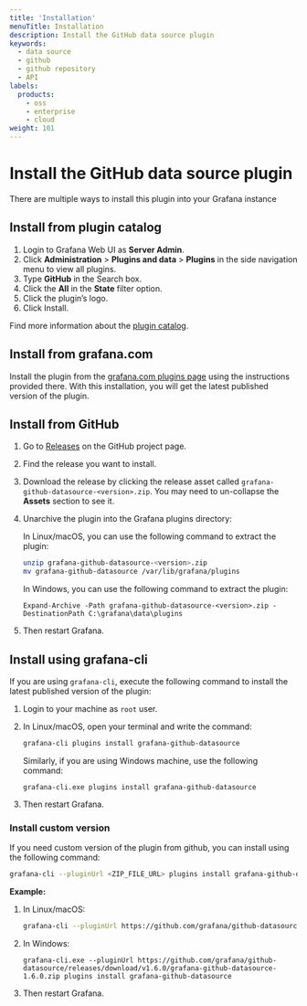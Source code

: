 ```yaml
---
title: 'Installation'
menuTitle: Installation
description: Install the GitHub data source plugin
keywords:
  - data source
  - github
  - github repository
  - API
labels:
  products:
    - oss
    - enterprise
    - cloud
weight: 101
---
```


# Install the GitHub data source plugin

There are multiple ways to install this plugin into your Grafana instance

## Install from plugin catalog

1. Login to Grafana Web UI as **Server Admin**.
1. Click **Administration** > **Plugins and data** > **Plugins** in the side navigation menu to view all plugins.
1. Type **GitHub** in the Search box.
1. Click the **All** in the **State** filter option.
1. Click the plugin’s logo.
1. Click Install.

Find more information about the [plugin catalog](https://grafana.com/docs/grafana/latest/administration/plugin-management/#plugin-catalog).

## Install from grafana.com

Install the plugin from the [grafana.com plugins page](https://grafana.com/grafana/plugins/grafana-github-datasource/?tab=installation) using the instructions provided there. With this installation, you will get the latest published version of the plugin.

## Install from GitHub

1. Go to [Releases](https://github.com/grafana/github-datasource/releases/) on the GitHub project page.

1. Find the release you want to install.

1. Download the release by clicking the release asset called `grafana-github-datasource-<version>.zip`. You may need to un-collapse the **Assets** section to see it.

1. Unarchive the plugin into the Grafana plugins directory:

   In Linux/macOS, you can use the following command to extract the plugin:

   ```bash
   unzip grafana-github-datasource-<version>.zip
   mv grafana-github-datasource /var/lib/grafana/plugins
   ```

   In Windows, you can use the following command to extract the plugin:

   ```shell
   Expand-Archive -Path grafana-github-datasource-<version>.zip -DestinationPath C:\grafana\data\plugins
   ```

1. Then restart Grafana.

## Install using grafana-cli

If you are using `grafana-cli`, execute the following command to install the latest published version of the plugin:

1. Login to your machine as `root` user.

1. In Linux/macOS, open your terminal and write the command:

   ```bash
   grafana-cli plugins install grafana-github-datasource
   ```

   Similarly, if you are using Windows machine, use the following command:

   ```shell
   grafana-cli.exe plugins install grafana-github-datasource
   ```

1. Then restart Grafana.

### Install custom version

If you need custom version of the plugin from github, you can install using the following command:

```bash
grafana-cli --pluginUrl <ZIP_FILE_URL> plugins install grafana-github-datasource
```

**Example:**

1. In Linux/macOS:

   ```bash
   grafana-cli --pluginUrl https://github.com/grafana/github-datasource/releases/download/v1.6.0/grafana-github-datasource-1.6.0.zip plugins install grafana-github-datasource
   ```

1. In Windows:

   ```shell
   grafana-cli.exe --pluginUrl https://github.com/grafana/github-datasource/releases/download/v1.6.0/grafana-github-datasource-1.6.0.zip plugins install grafana-github-datasource
   ```

1. Then restart Grafana.

